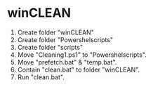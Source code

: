 # winCLEAN

1. Create folder "winCLEAN"
2. Create folder "Powershelscripts"
3. Create folder "scripts"
4. Move "Cleaning1.ps1" to "Powershelscripts".
5. Move "prefetch.bat" & "temp.bat".
6. Contain "clean.bat" to folder "winCLEAN".
7. Run "clean.bat".
